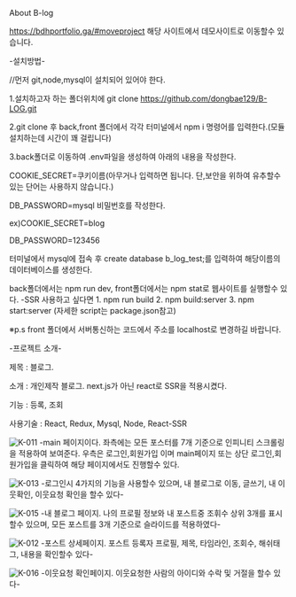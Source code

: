 About B-log

https://bdhportfolio.ga/#moveproject 해당 사이트에서 데모사이트로 이동할수 있습니다.

-설치방법-

//먼저 git,node,mysql이 설치되어 있어야 한다.

1.설치하고자 하는 폴더위치에 git clone https://github.com/dongbae129/B-LOG.git

2.git clone 후 back,front 폴더에서 각각 터미널에서 npm i 명령어를 입력한다.(모듈 설치하는데 시간이 꽤 걸립니다)

3.back폴더로 이동하여 .env파일을 생성하여 아래의 내용을 작성한다.


COOKIE_SECRET=쿠키이름(아무거나 입력하면 됩니다. 단,보안을 위하여 유추할수 있는 단어는 사용하지 않습니다.)

DB_PASSWORD=mysql 비밀번호를 작성한다.

ex)COOKIE_SECRET=blog

DB_PASSWORD=123456

터미널에서 mysql에 접속 후 create database b_log_test;를 입력하여 해당이름의 데이터베이스를 생성한다.

back폴더에서는 npm run dev, front폴더에서는 npm stat로 웹사이트를 실행할수 있다.
-SSR 사용하고 싶다면 1. npm run build  2. npm build:server  3. npm start:server
(자세한 script는 package.json참고)

※p.s front 폴더에서 서버통신하는 코드에서 주소를 localhost로 변경하길 바랍니다.

-프로젝트 소개-

제목 : 블로그.

소개 : 개인제작 블로그. next.js가 아닌 react로 SSR을 적용시켰다.

기능 : 등록, 조회

사용기술 : React, Redux, Mysql, Node, React-SSR




![K-011](https://user-images.githubusercontent.com/36911316/113403907-53a2c400-93e2-11eb-9ab0-d8848c379585.png)
-main 페이지이다. 좌측에는 모든 포스터를 7개 기준으로 인피니티 스크롤링을 적용하여 보여준다.
우측은 로그인,회원가입 이며 main페이지 또는 상단 로그인,회원가입을 클릭하여 해당 페이지에서도 진행할수 있다.


![K-013](https://user-images.githubusercontent.com/36911316/113405541-f8260580-93e4-11eb-8d9a-60e83b9daa41.png)
-로그인시 4가지의 기능을 사용할수 있으며, 내 블로그로 이동, 글쓰기, 내 이웃확인, 이웃요청 확인을 할수 있다-


![K-015](https://user-images.githubusercontent.com/36911316/113405843-7387b700-93e5-11eb-920a-b804f6a4e96b.png)
-내 블로그 페이지. 나의 프로필 정보와 내 포스트중 조휘수 상위 3개를 표시할수 있으며, 모든 포스트를 3개 기준으로 슬라이드를 적용하였다-

![K-012](https://user-images.githubusercontent.com/36911316/113404334-f65b4280-93e2-11eb-92d9-01341b76ef2a.png)
-포스트 상세페이지. 포스트 등록자 프로필, 제목, 타임라인, 조회수, 해쉬태그, 내용을 확인할수 있다-


![K-016](https://user-images.githubusercontent.com/36911316/113405689-2f94b200-93e5-11eb-9a0b-f82608509880.png)
-이웃요청 확인페이지. 이웃요청한 사람의 아이디와 수락 및 거절을 할수 있다-





